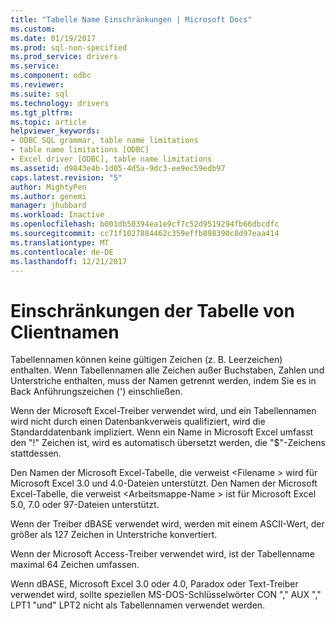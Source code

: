 ```yaml
---
title: "Tabelle Name Einschränkungen | Microsoft Docs"
ms.custom: 
ms.date: 01/19/2017
ms.prod: sql-non-specified
ms.prod_service: drivers
ms.service: 
ms.component: odbc
ms.reviewer: 
ms.suite: sql
ms.technology: drivers
ms.tgt_pltfrm: 
ms.topic: article
helpviewer_keywords:
- ODBC SQL grammar, table name limitations
- table name limitations [ODBC]
- Excel driver [ODBC], table name limitations
ms.assetid: d9843e4b-1d05-4d5a-9dc3-ee9ec59edb97
caps.latest.revision: "5"
author: MightyPen
ms.author: genemi
manager: jhubbard
ms.workload: Inactive
ms.openlocfilehash: b001db50394ea1e9cf7c52d9519294fb66dbcdfc
ms.sourcegitcommit: cc71f1027884462c359effb898390c8d97eaa414
ms.translationtype: MT
ms.contentlocale: de-DE
ms.lasthandoff: 12/21/2017
---
```

# <a name="table-name-limitations"></a>Einschränkungen der Tabelle von Clientnamen
Tabellennamen können keine gültigen Zeichen (z. B. Leerzeichen) enthalten. Wenn Tabellennamen alle Zeichen außer Buchstaben, Zahlen und Unterstriche enthalten, muss der Namen getrennt werden, indem Sie es in Back Anführungszeichen (') einschließen.  
  
 Wenn der Microsoft Excel-Treiber verwendet wird, und ein Tabellennamen wird nicht durch einen Datenbankverweis qualifiziert, wird die Standarddatenbank impliziert. Wenn ein Name in Microsoft Excel umfasst den "!" Zeichen ist, wird es automatisch übersetzt werden, die "$"-Zeichens stattdessen.  
  
 Den Namen der Microsoft Excel-Tabelle, die verweist \<Filename > wird für Microsoft Excel 3.0 und 4.0-Dateien unterstützt. Den Namen der Microsoft Excel-Tabelle, die verweist \<Arbeitsmappe-Name > ist für Microsoft Excel 5.0, 7.0 oder 97-Dateien unterstützt.  
  
 Wenn der Treiber dBASE verwendet wird, werden mit einem ASCII-Wert, der größer als 127 Zeichen in Unterstriche konvertiert.  
  
 Wenn der Microsoft Access-Treiber verwendet wird, ist der Tabellenname maximal 64 Zeichen umfassen.  
  
 Wenn dBASE, Microsoft Excel 3.0 oder 4.0, Paradox oder Text-Treiber verwendet wird, sollte speziellen MS-DOS-Schlüsselwörter CON "," AUX "," LPT1 "und" LPT2 nicht als Tabellennamen verwendet werden.

